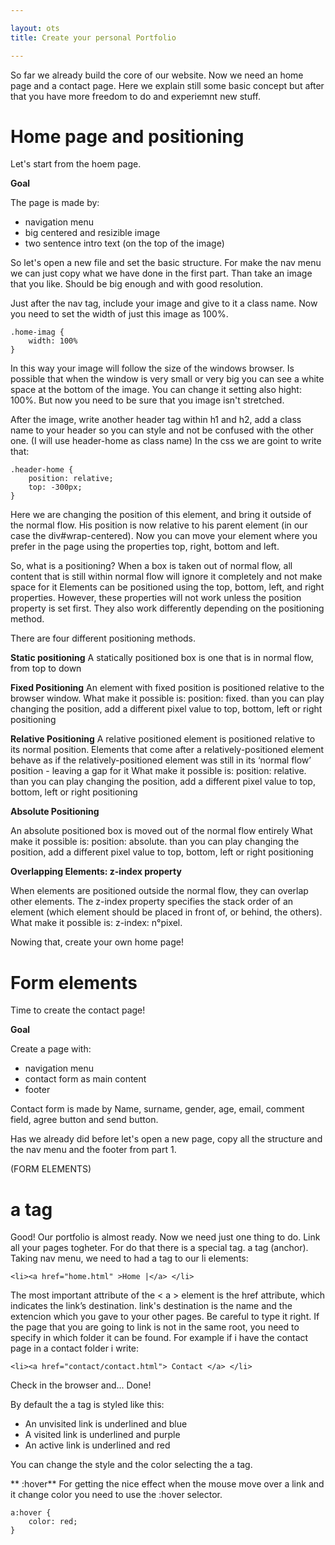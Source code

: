 ```yaml
---

layout: ots
title: Create your personal Portfolio

---
```


So far we already build the core of our website. Now we need an home page and a contact page.
Here we explain still some basic concept but after that you have more freedom to do and experiemnt
new stuff.

# Home page and positioning
Let's start from the hoem page.

**Goal**

The page is made by: 
- navigation menu
- big centered and resizible image
- two sentence intro text (on the top of the image)

So let's open a new file and set the basic structure. 
For make the nav menu we can just copy what we have done in the first part.
Than take an image that you like. Should be big enough and with good resolution.

Just after the nav tag, include your image and give to it a class name.
Now you need to set the width of just this image as 100%.	

	.home-imag {
		width: 100%
	}

In this way your image will follow the size of the windows browser.
Is possible that when the window is very small or very big you can see a white space at the bottom of the image.
You can change it setting also hight: 100%. But now you need to be sure that you image isn't stretched.

After the image, write another header tag within h1 and h2, add a class name to your header so you can style 
and not be confused with the other one. (I will use header-home as class name)
In the css we are goint to write that:

	.header-home {
		position: relative;
		top: -300px;
	}
Here we are changing the position of this element, and bring it outside of the normal flow. His position is 
now relative to his parent element (in our case the div#wrap-centered). Now you can move your element where
you prefer in the page using the properties top, right, bottom and left.

So, what is a positioning?
When a box is taken out of normal flow, all content that is still within normal flow will ignore it 
completely and not make space for it Elements can be positioned using the top, bottom, left, and right 
properties. However, these properties will not work unless the position property is set first. They also work
differently depending on the positioning method.

There are four different positioning methods.

**Static positioning**
A statically positioned box is one that is in normal flow, from top to down

**Fixed Positioning**
An element with fixed position is positioned relative to the browser window.
What make it possible is: position: fixed. 
than you can play changing the position, add a different pixel value to top, bottom, left or right positioning

**Relative Positioning**
A relative positioned element is positioned relative to its normal position. Elements that come after a relatively-positioned element behave as if the relatively-positioned element was still in its ‘normal flow’ position - leaving a gap for it
What make it possible is: position: relative. 
than you can play changing the position, add a different pixel value to top, bottom, left or right positioning

**Absolute Positioning**

An absolute positioned box is moved out of the normal flow entirely
What make it possible is: position: absolute. 
than you can play changing the position, add a different pixel value to top, bottom, left or right positioning

**Overlapping Elements: z-index property**

When elements are positioned outside the normal flow, they can overlap other elements. The z-index property specifies the stack order of an element (which element should be placed in front of, or behind, the others).
What make it possible is: z-index: n°pixel. 

Nowing that, create your own home page!

# Form elements
Time to create the contact page!

**Goal**

Create a page with:
- navigation menu
- contact form as main content
- footer

Contact form is made by Name, surname, gender, age, email, comment field, agree button and send button.

Has we already did before let's open a new page, copy all the structure and the nav menu and the footer from
part 1.

(FORM ELEMENTS)

# a tag

Good! Our portfolio is almost ready.
Now we need just one thing to do. Link all your pages togheter.
For do that there is a special tag. a tag (anchor).
Taking nav menu, we need to had a tag to our li elements:

	<li><a href="home.html" >Home |</a> </li>

The most important attribute of the < a > element is the href attribute, which indicates the link’s destination.
link's destination is the name and the extencion which you gave to your other pages. Be careful to type it right.
If the page that you are going to link is not in the same root, you need to specify in which folder it can be
found.
For example if i have the contact page in a contact folder i write:

	<li><a href="contact/contact.html"> Contact </a> </li>

Check in the browser and... Done!

By default the a tag is styled like this:
- An unvisited link is underlined and blue
- A visited link is underlined and purple
- An active link is underlined and red

You can change the style and the color selecting the a tag.

** :hover**
For getting the nice effect when the mouse move over a link and it change color you need to use the :hover selector.

	a:hover {
		color: red;
	}

	


